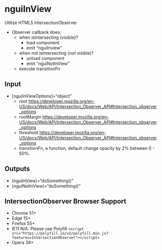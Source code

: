 # nguiInView
Utilize HTML5 IntersectionObserver 

- Observer callback does;
    * when isIntersecting (visible)?
        * load component
        * emit “nguiInview”
    * when not isIntersecting (not visible)?
        * unload component
        * emit “nguiNotInView”
    * execute transitionFn

## Input
* [nguiInViewOptions]=“object” 
    * root  https://developer.mozilla.org/en-US/docs/Web/API/Intersection_Observer_API#Intersection_observer_options
    * rootMargin  https://developer.mozilla.org/en-US/docs/Web/API/Intersection_Observer_API#Intersection_observer_options
    * threshold  https://developer.mozilla.org/en-US/docs/Web/API/Intersection_Observer_API#Intersection_observer_options
    * transitionFn,  a function, default change opacity by 2% between 0 - 50%.

## Outputs
* (nguiInView)=“doSomething()” 
* (nguiNotInView)=“doSomething()”

## IntersectionObserver Browser Support
 - Chrome 51+
 - Edge 15+
 - Firefox 55+
 - IE11 N/A. Please use Polyfill `<script src="https://polyfill.io/v2/polyfill.min.js?features=IntersectionObserver"></script>`
 - Opera 38+


